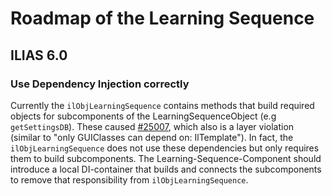 # Roadmap of the Learning Sequence

## ILIAS 6.0

### Use Dependency Injection correctly

Currently the `ilObjLearningSequence` contains methods that build required
objects for subcomponents of the LearningSequenceObject (e.g `getSettingsDB`).
These caused [#25007](https://mantis.ilias.de/view.php?id=25007), which also
is a layer violation (similar to "only GUIClasses can depend on: IlTemplate").
In fact, the `ilObjLearningSequence` does not use these dependencies but only
requires them to build subcomponents. The Learning-Sequence-Component should
introduce a local DI-container that builds and connects the subcomponents
to remove that responsibility from `ilObjLearningSequence`.

